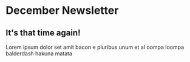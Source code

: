 # December Newsletter
## It's that time again!
Lorem ipsum dolor set amit bacon e pluribus unum et al oompa loompa balderdash hakuna matata
